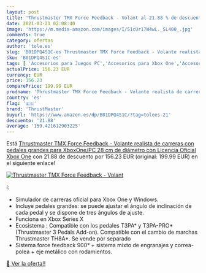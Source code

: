 ```yaml
---
layout: post
title: 'Thrustmaster TMX Force Feedback - Volant al 21.88 % de descuento'
date: 2021-03-21 02:08:40
image: 'https://m.media-amazon.com/images/I/51cUr17W4wL._SL400_.jpg'
comments: true
category: ofertas
author: 'tole.es'
slug: 'B01DPQ4S1C-es Thrustmaster TMX Force Feedback - Volante realista de...'
sku: 'B01DPQ4S1C-es'
tags: [ 'Accesorios para Juegos PC','Accesorios para Xbox One','Accesorios para Xbox Series X y S','Hardware y juegos para Xbox One','Hardware y juegos para Xbox Series X y S','Juegos y Accesorios para PC','Mandos y controles para Xbox One','Mandos y controles para Xbox Series X y S','Sistemas precursores y micro consolas','Videojuegos','Volantes para PC','Volantes para Xbox One','thrustmaster','xbox', ]
actualPrice: 156.23 EUR
currency: EUR
price: 156.23
comparePrice: 199.99 EUR
prodname: 'Thrustmaster TMX Force Feedback - Volante realista de carreras con pedales grandes para XboxOne/PC  28 cm de diámetro  con Licencia Oficial Xbox One'
country: 'es'
flag: '🇪🇸'
brand: 'ThrustMaster'
buyurl: 'https://www.amazon.es/dp/B01DPQ4S1C/?tag=tolees-21'
descuento: '21.88'
average: '159.421612903225'
---
```


Está [Thrustmaster TMX Force Feedback - Volante realista de carreras con pedales grandes para XboxOne/PC  28 cm de diámetro  con Licencia Oficial Xbox One](https://www.amazon.es/dp/B01DPQ4S1C/?tag=tolees-21) con 21.88 de descuento por 156.23 EUR (original: 199.99 EUR) en el siguiente enlace!

[![Thrustmaster TMX Force Feedback - Volant](https://m.media-amazon.com/images/I/51cUr17W4wL._SL400_.jpg)](https://www.amazon.es/dp/B01DPQ4S1C/?tag=tolees-21)

ℹ️:

- Simulador de carreras oficial para Xbox One y Windows.
- Incluye pedales grandes: se puede ajustar el ángulo de inclinación de cada pedal y se dispone de tres ángulos de ajuste.
- Funciona en Xbox Series X
- Ecosistema : Compatible con los pedales T3PA* y T3PA-PRO* (Thrustmaster 3 Pedals Add-on). Compatible con el cambio de marchas Thrustmaster TH8A*. Se vende por separado
- Sistema force feedback 900° + sistema mixto de engranajes y correa-polea + eje metálico con rodamientos.

[🛒 Ver la oferta!!](https://www.amazon.es/dp/B01DPQ4S1C/?tag=tolees-21)
